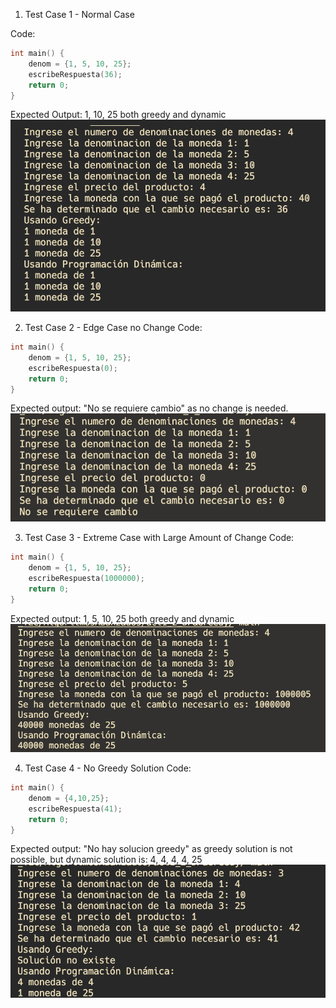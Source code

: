1. Test Case 1 - Normal Case

Code:

```c++
int main() {
    denom = {1, 5, 10, 25};
    escribeRespuesta(36);
    return 0;
}
```

Expected Output: 1, 10, 25 both greedy and dynamic
![Alt text](image.png)

2. Test Case 2 - Edge Case no Change
   Code:

```c++
int main() {
    denom = {1, 5, 10, 25};
    escribeRespuesta(0);
    return 0;
}
```

Expected output: "No se requiere cambio" as no change is needed.
![Alt text](image-1.png)

3. Test Case 3 - Extreme Case with Large Amount of Change
   Code:

```c++
int main() {
    denom = {1, 5, 10, 25};
    escribeRespuesta(1000000);
    return 0;
}
```

Expected output: 1, 5, 10, 25 both greedy and dynamic
![Alt text](image-2.png)

4. Test Case 4 - No Greedy Solution
   Code:

```c++
int main() {
    denom = {4,10,25};
    escribeRespuesta(41);
    return 0;
}
```

Expected output: "No hay solucion greedy" as greedy solution is not possible, but dynamic solution is: 4, 4, 4, 4, 25
![Alt text](image-3.png)
